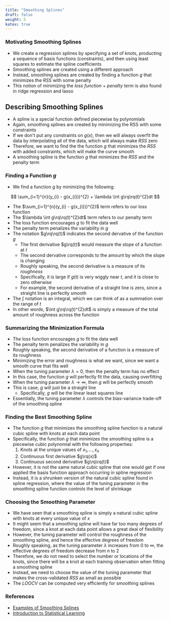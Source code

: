 ```yaml
---
title: "Smoothing Splines"
draft: false
weight: 5
katex: true
---
```


### Motivating Smoothing Splines
- We create a regression splines by specifying a set of knots, producting a sequence of basis functions (constraints), and then using least squares to estimate the spline coefficients
- Smoothing splines are created using a different approach
- Instead, smoothing splines are created by finding a function $g$ that minimizes the $RSS$ with some penalty
- This notion of minimizing the *loss function* + *penalty term* is also found in ridge regression and lasso

## Describing Smoothing Splines
- A spline is a special function defined piecewise by polynomials
- Again, smoothing splines are created by minimizing the RSS with some constraints
- If we don't put any constraints on $g(x)$, then we will always overfit the data by interpolating all of the data, which will always make $RSS$ zero
- Therefore, we want to find the the function $g$ that minimizes the $RSS$ with added constraints, which will make the curve smooth
- A smoothing spline is the function $g$ that minimizes the $RSS$ and the penalty term

### Finding a Function $g$
- We find a function $g$ by minimizing the following:

$$
\sum_{i=1}^{n}(y_{i} - g(x_{i}))^{2} + \lambda \int g\rq\rq(t)^{2}dt
$$

- The $\sum_{i=1}^{n}(y_{i} - g(x_{i}))^{2}$ term refers to our loss function
- The $\lambda \int g\rq\rq(t)^{2}dt$ term refers to our penalty term
- The loss function encourages $g$ to fit the data well
- The penalty term penalizes the variability in $g$
- The notation $g\rq\rq(t)$ indicates the second dervative of the function $g$
	- The first derivative $g\rq(t)$ would measure the slope of a function at $t$
	- The second dervative corresponds to the amount by which the slope is changing
	- Roughly speaking, the second derivative is a measure of its *roughness*
	- Specifically, it is large if $g(t)$ is very wiggly near $t$, and it is close to zero otherwise
	- For example, the second derivative of a straight line is zero, since a straight line is perfectly smooth
- The $\int$ notation is an integral, which we can think of as a summation over the range of $t$
- In other words, $\int g\rq\rq(t)^{2}dt$ is simply a measure of the total amount of roughness across the function

### Summarizing the Minimization Formula
- The loss function encourages $g$ to fit the data well
- The penalty term penalizes the variability in $g$
- Roughly speaking, the second derivative of a function is a measure of its roughness
- Minimizing the error and roughness is what we want, since we want a smooth curve that fits well
- When the tuning parameter $\lambda = 0$, then the penalty term has no effect
- In this case, the function $g$ will perfectly fit the data, causing overfitting
- When the tuning parameter $\lambda \to \infty$, then $g$ will be perfectly smooth
- This is case, $g$ will just be a straight line
	- Specifically, $g$ will be the linear least squares line
- Essentially, the tuning parameter $\lambda$ controls the bias-variance trade-off of the smoothing spline

### Finding the Best Smoothing Spline
- The function $g$ that minimizes the smoothing spline function is a natural cubic spline with knots at each data point
- Specifically, the function $g$ that minimizes the smoothing spline is a piecewise cubic polynomial with the following properties:
	1. Knots at the unique values of $x_{1},...,x_{n}$
	2. Continuous first derivative $g\rq(x)$
	3. Continuous second derivative $g\rq\rq(t)$
- However, it is not the same natural cubic spline that one would get if one applied the basis function approach occurring in spline regression
- Instead, it is a shrunken version of the natural cubic spline found in spline regression, where the value of the tuning parameter in the smoothing spline function controls the level of shrinkage

### Choosing the Smoothing Parameter
- We have seen that a smoothing spline is simply a natural cubic spline with knots at every unique value of $x$
- It might seem that a smoothing spline will have far too many degrees of freedom, since a knot at each data point allows a great deal of flexibility
- However, the tuning parameter will control the roughness of the smoothing spline, and hence the effective degrees of freedom
- Roughly speaking, as the tuning parameter $\lambda$ increases from $0$ to $\infty$, the effective degrees of freedom decrease from $n$ to $2$
- Therefore, we do not need to select the number or locations of the knots, since there will be a knot at each training observation when fitting a smoothing spline
- Instead, we need to choose the value of the tuning parameter that makes the cross-validated $RSS$ as small as possible
- The $LOOCV$ can be computed very efficiently for smoothing splines

### References
- [Examples of Smoothing Splines](https://www.analyticsvidhya.com/blog/2018/03/introduction-regression-splines-python-codes/)
- [Introduction to Statistical Learning](http://faculty.marshall.usc.edu/gareth-james/ISL/ISLR%20Seventh%20Printing.pdf)
